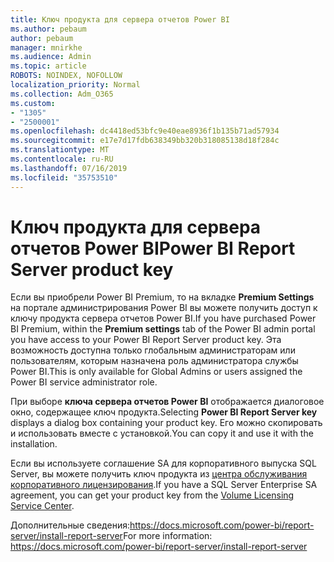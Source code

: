 ```yaml
---
title: Ключ продукта для сервера отчетов Power BI
ms.author: pebaum
author: pebaum
manager: mnirkhe
ms.audience: Admin
ms.topic: article
ROBOTS: NOINDEX, NOFOLLOW
localization_priority: Normal
ms.collection: Adm_O365
ms.custom:
- "1305"
- "2500001"
ms.openlocfilehash: dc4418ed53bfc9e40eae8936f1b135b71ad57934
ms.sourcegitcommit: e17e7d17fdb638349bb320b318085138d18f284c
ms.translationtype: MT
ms.contentlocale: ru-RU
ms.lasthandoff: 07/16/2019
ms.locfileid: "35753510"
---
```

# <a name="power-bi-report-server-product-key"></a><span data-ttu-id="ff526-102">Ключ продукта для сервера отчетов Power BI</span><span class="sxs-lookup"><span data-stu-id="ff526-102">Power BI Report Server product key</span></span>

<span data-ttu-id="ff526-103">Если вы приобрели Power BI Premium, то на вкладке **Premium Settings** на портале администрирования Power BI вы можете получить доступ к ключу продукта сервера отчетов Power BI.</span><span class="sxs-lookup"><span data-stu-id="ff526-103">If you have purchased Power BI Premium, within the **Premium settings** tab of the Power BI admin portal you have access to your Power BI Report Server product key.</span></span> <span data-ttu-id="ff526-104">Эта возможность доступна только глобальным администраторам или пользователям, которым назначена роль администратора службы Power BI.</span><span class="sxs-lookup"><span data-stu-id="ff526-104">This is only available for Global Admins or users assigned the Power BI service administrator role.</span></span>

<span data-ttu-id="ff526-105">При выборе **ключа сервера отчетов Power BI** отображается диалоговое окно, содержащее ключ продукта.</span><span class="sxs-lookup"><span data-stu-id="ff526-105">Selecting **Power BI Report Server key** displays a dialog box containing your product key.</span></span> <span data-ttu-id="ff526-106">Его можно скопировать и использовать вместе с установкой.</span><span class="sxs-lookup"><span data-stu-id="ff526-106">You can copy it and use it with the installation.</span></span>

<span data-ttu-id="ff526-107">Если вы используете соглашение SA для корпоративного выпуска SQL Server, вы можете получить ключ продукта из [центра обслуживания корпоративного лицензирования](https://www.microsoft.com/Licensing/servicecenter/).</span><span class="sxs-lookup"><span data-stu-id="ff526-107">If you have a SQL Server Enterprise SA agreement, you can get your product key from the [Volume Licensing Service Center](https://www.microsoft.com/Licensing/servicecenter/).</span></span>

<span data-ttu-id="ff526-108">Дополнительные сведения:https://docs.microsoft.com/power-bi/report-server/install-report-server</span><span class="sxs-lookup"><span data-stu-id="ff526-108">For more information: https://docs.microsoft.com/power-bi/report-server/install-report-server</span></span>
